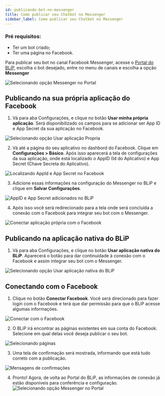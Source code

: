 ```yaml
---
id: publicando-bot-no-messenger
title: Como publicar seu Chatbot no Messenger
sidebar_label: Como publicar seu Chatbot no Messenger
---
```



### Pré requisitos: 
* Ter um bot criado;
* Ter uma página no Facebook.

Para publicar seu bot no canal Facebook Messenger, acesse o [Portal do BLiP](https://portal.blip.ai/), escolha o bot desejado, entre no menu de canais e escolha a opção **Messenger**

![Selecionando opção Messenger no Portal](/img/channels/messenger/publicando-bot-no-messenger-1.png)<br>

## Publicando na sua própria aplicação do Facebook

1. Vá para aba Configurações, e clique no botão **Usar minha própria aplicação**. Será disponibilizado os campos para se adicionar ser App ID e App Secret da sua aplicação no Facebook.

![Selecionando opção Usar aplicação Propria](/img/channels/messenger/usar-aplicacao-propria.png)<br>

2. Vá até a página do seu aplicativo no dashbord do Facebook. Clique em **Configurações > Básico**. Após isso aparecerá a tela de configurações da sua aplicação, onde está localizado o AppID (Id do Aplicativo) e App Secret (Chave Secreta do Aplicativo).

![Localizando AppId e App Secret no Facebook](/img/channels/messenger/appid-facebook-dashboard.png)<br>

3. Adicione essas informações na configuração do Messenger no BLiP e clique em **Salvar Configurações**.

![AppID e App Secret adicionados no BLiP](/img/channels/messenger/adicionar-appid-appsecret.png)<br>

4. Após isso você será redirecionado para a tela onde será concluída a conexão com o Facebook para integrar seu bot com o Messenger.

![Conectar aplicação própria com o Facebook](/img/channels/messenger/conectar-aplicacao-propria.png)<br>

## Publicando na aplicação nativa do BLiP

1. Vá para aba Configurações, e clique no botão **Usar aplicação nativa do BLiP**. Aparecerá o botão para dar continuidade à conexão com o Facebook e assim integrar seu bot com o Messenger.

![Selecionando opção Usar aplicação nativa do BLiP](/img/channels/messenger/usar-aplicacao-nativa.png)<br>

## Conectando com o Facebook

1. Clique no botão **Conectar Facebook**. Você será direcionado para fazer login com o Facebook e terá que dar permissão para que o BLiP acesse algumas informações.

![Conectar com o Facebook](/img/channels/messenger/publicando-bot-no-messenger-2.png)<br>

2. O BLiP irá encontrar as páginas existentes em sua conta do Facebook. Selecione em qual delas você deseja publicar o seu bot.

![Selecionando páginas](/img/channels/messenger/publicando-bot-no-messenger-3.png)<br>

3. Uma tela de confirmação será mostrada, informando que está tudo correto com a publicação.

![Mensagens de confirmações](/img/channels/messenger/publicando-bot-no-messenger-4.png)<br>

4. Pronto! Agora, de volta ao Portal do BLiP, as informações de conexão já estão disponíveis para conferência e configuração.
![Selecionando opção Messenger no Portal](/img/channels/messenger/publicando-bot-no-messenger-5.png)<br>


<!-- Rating frame -->
<script type="text/javascript" src="/scripts/rating.js"></script>